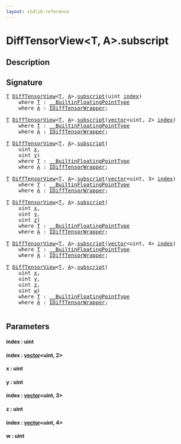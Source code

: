 ```yaml
---
layout: stdlib-reference
---
```


# DiffTensorView\<T, A\>\.subscript

## Description





## Signature 

<pre>
<a href="../index.html#typeparam-T" class="code_type">T</a> <a href="../index.html" class="code_type">DiffTensorView</a>&lt;<a href="../index.html#typeparam-T" class="code_type">T</a>, <a href="../index.html#typeparam-A" class="code_type">A</a>&gt;.<a href=".html">subscript</a>(<span class="code_keyword">uint</span> <a href=".html#decl-index" class="code_param">index</a>)
    <span class='code_keyword'>where</span> <a href="../index.html#typeparam-T" class="code_type">T</a> : <a href="../../../interfaces/0_builtinfloatingpointtype-029hm/index.html" class="code_type">__BuiltinFloatingPointType</a>
    <span class='code_keyword'>where</span> <a href="../index.html#typeparam-A" class="code_type">A</a> : <a href="../../../interfaces/idifftensorwrapper-015b/index.html" class="code_type">IDiffTensorWrapper</a>;

<a href="../index.html#typeparam-T" class="code_type">T</a> <a href="../index.html" class="code_type">DiffTensorView</a>&lt;<a href="../index.html#typeparam-T" class="code_type">T</a>, <a href="../index.html#typeparam-A" class="code_type">A</a>&gt;.<a href=".html">subscript</a>(<a href="../../vector/index.html" class="code_type">vector</a>&lt;<span class="code_keyword">uint</span>, 2&gt; <a href=".html#decl-index" class="code_param">index</a>)
    <span class='code_keyword'>where</span> <a href="../index.html#typeparam-T" class="code_type">T</a> : <a href="../../../interfaces/0_builtinfloatingpointtype-029hm/index.html" class="code_type">__BuiltinFloatingPointType</a>
    <span class='code_keyword'>where</span> <a href="../index.html#typeparam-A" class="code_type">A</a> : <a href="../../../interfaces/idifftensorwrapper-015b/index.html" class="code_type">IDiffTensorWrapper</a>;

<a href="../index.html#typeparam-T" class="code_type">T</a> <a href="../index.html" class="code_type">DiffTensorView</a>&lt;<a href="../index.html#typeparam-T" class="code_type">T</a>, <a href="../index.html#typeparam-A" class="code_type">A</a>&gt;.<a href=".html">subscript</a>(
    <span class="code_keyword">uint</span> <a href=".html#decl-x" class="code_param">x</a>,
    <span class="code_keyword">uint</span> <a href=".html#decl-y" class="code_param">y</a>)
    <span class='code_keyword'>where</span> <a href="../index.html#typeparam-T" class="code_type">T</a> : <a href="../../../interfaces/0_builtinfloatingpointtype-029hm/index.html" class="code_type">__BuiltinFloatingPointType</a>
    <span class='code_keyword'>where</span> <a href="../index.html#typeparam-A" class="code_type">A</a> : <a href="../../../interfaces/idifftensorwrapper-015b/index.html" class="code_type">IDiffTensorWrapper</a>;

<a href="../index.html#typeparam-T" class="code_type">T</a> <a href="../index.html" class="code_type">DiffTensorView</a>&lt;<a href="../index.html#typeparam-T" class="code_type">T</a>, <a href="../index.html#typeparam-A" class="code_type">A</a>&gt;.<a href=".html">subscript</a>(<a href="../../vector/index.html" class="code_type">vector</a>&lt;<span class="code_keyword">uint</span>, 3&gt; <a href=".html#decl-index" class="code_param">index</a>)
    <span class='code_keyword'>where</span> <a href="../index.html#typeparam-T" class="code_type">T</a> : <a href="../../../interfaces/0_builtinfloatingpointtype-029hm/index.html" class="code_type">__BuiltinFloatingPointType</a>
    <span class='code_keyword'>where</span> <a href="../index.html#typeparam-A" class="code_type">A</a> : <a href="../../../interfaces/idifftensorwrapper-015b/index.html" class="code_type">IDiffTensorWrapper</a>;

<a href="../index.html#typeparam-T" class="code_type">T</a> <a href="../index.html" class="code_type">DiffTensorView</a>&lt;<a href="../index.html#typeparam-T" class="code_type">T</a>, <a href="../index.html#typeparam-A" class="code_type">A</a>&gt;.<a href=".html">subscript</a>(
    <span class="code_keyword">uint</span> <a href=".html#decl-x" class="code_param">x</a>,
    <span class="code_keyword">uint</span> <a href=".html#decl-y" class="code_param">y</a>,
    <span class="code_keyword">uint</span> <a href=".html#decl-z" class="code_param">z</a>)
    <span class='code_keyword'>where</span> <a href="../index.html#typeparam-T" class="code_type">T</a> : <a href="../../../interfaces/0_builtinfloatingpointtype-029hm/index.html" class="code_type">__BuiltinFloatingPointType</a>
    <span class='code_keyword'>where</span> <a href="../index.html#typeparam-A" class="code_type">A</a> : <a href="../../../interfaces/idifftensorwrapper-015b/index.html" class="code_type">IDiffTensorWrapper</a>;

<a href="../index.html#typeparam-T" class="code_type">T</a> <a href="../index.html" class="code_type">DiffTensorView</a>&lt;<a href="../index.html#typeparam-T" class="code_type">T</a>, <a href="../index.html#typeparam-A" class="code_type">A</a>&gt;.<a href=".html">subscript</a>(<a href="../../vector/index.html" class="code_type">vector</a>&lt;<span class="code_keyword">uint</span>, 4&gt; <a href=".html#decl-index" class="code_param">index</a>)
    <span class='code_keyword'>where</span> <a href="../index.html#typeparam-T" class="code_type">T</a> : <a href="../../../interfaces/0_builtinfloatingpointtype-029hm/index.html" class="code_type">__BuiltinFloatingPointType</a>
    <span class='code_keyword'>where</span> <a href="../index.html#typeparam-A" class="code_type">A</a> : <a href="../../../interfaces/idifftensorwrapper-015b/index.html" class="code_type">IDiffTensorWrapper</a>;

<a href="../index.html#typeparam-T" class="code_type">T</a> <a href="../index.html" class="code_type">DiffTensorView</a>&lt;<a href="../index.html#typeparam-T" class="code_type">T</a>, <a href="../index.html#typeparam-A" class="code_type">A</a>&gt;.<a href=".html">subscript</a>(
    <span class="code_keyword">uint</span> <a href=".html#decl-x" class="code_param">x</a>,
    <span class="code_keyword">uint</span> <a href=".html#decl-y" class="code_param">y</a>,
    <span class="code_keyword">uint</span> <a href=".html#decl-z" class="code_param">z</a>,
    <span class="code_keyword">uint</span> <a href=".html#decl-w" class="code_param">w</a>)
    <span class='code_keyword'>where</span> <a href="../index.html#typeparam-T" class="code_type">T</a> : <a href="../../../interfaces/0_builtinfloatingpointtype-029hm/index.html" class="code_type">__BuiltinFloatingPointType</a>
    <span class='code_keyword'>where</span> <a href="../index.html#typeparam-A" class="code_type">A</a> : <a href="../../../interfaces/idifftensorwrapper-015b/index.html" class="code_type">IDiffTensorWrapper</a>;

</pre>

## Parameters

####  <a id="decl-index"></a>index  : uint
####  <a id="decl-index"></a>index  : [vector](../../vector/index.html)\<uint, 2\>
####  <a id="decl-x"></a>x  : uint
####  <a id="decl-y"></a>y  : uint
####  <a id="decl-index"></a>index  : [vector](../../vector/index.html)\<uint, 3\>
####  <a id="decl-z"></a>z  : uint
####  <a id="decl-index"></a>index  : [vector](../../vector/index.html)\<uint, 4\>
####  <a id="decl-w"></a>w  : uint

